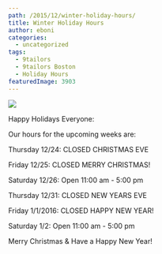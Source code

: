 ```yaml
---
path: /2015/12/winter-holiday-hours/
title: Winter Holiday Hours
author: eboni
categories: 
  - uncategorized
tags: 
  - 9tailors
  - 9tailors Boston
  - Holiday Hours
featuredImage: 3903
---
```

![](https://s-media-cache-ak0.pinimg.com/736x/6f/15/80/6f1580158bde66bb7f63bb1604b930f3.jpg)

Happy Holidays Everyone:

Our hours for the upcoming weeks are:

Thursday 12/24: CLOSED CHRISTMAS EVE

Friday 12/25: CLOSED MERRY CHRISTMAS!

Saturday 12/26: Open 11:00 am - 5:00 pm

Thursday 12/31: CLOSED NEW YEARS EVE

Friday 1/1/2016: CLOSED HAPPY NEW YEAR!

Saturday 1/2: Open 11:00 am - 5:00 pm

Merry Christmas & Have a Happy New Year!